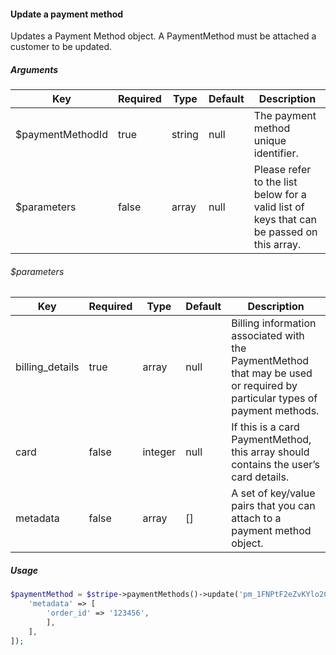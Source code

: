 #### Update a payment method

Updates a Payment Method object. A PaymentMethod must be attached a customer to be updated.

##### Arguments

<table>
    <thead>
        <th>Key</th>
        <th>Required</th>
        <th>Type</th>
        <th>Default</th>
        <th>Description</th>
    </thead>
    <tbody>
        <tr>
            <td>$paymentMethodId</td>
            <td>true</td>
            <td>string</td>
            <td>null</td>
            <td>The payment method unique identifier.</td>
        </tr>
        <tr>
            <td>$parameters</td>
            <td>false</td>
            <td>array</td>
            <td>null</td>
            <td>Please refer to the list below for a valid list of keys that can be passed on this array.</td>
        </tr>
    </tbody>
</table>

###### $parameters

<table>
    <thead>
        <th>Key</th>
        <th>Required</th>
        <th>Type</th>
        <th>Default</th>
        <th>Description</th>
    </thead>
    <tbody>
        <tr>
            <td>billing_details</td>
            <td>true</td>
            <td>array</td>
            <td>null</td>
            <td>Billing information associated with the PaymentMethod that may be used or required by particular types of payment methods.</td>
        </tr>
        <tr>
            <td>card</td>
            <td>false</td>
            <td>integer</td>
            <td>null</td>
            <td>If this is a card PaymentMethod, this array should contains the user’s card details.</td>
        </tr>
        <tr>
            <td>metadata</td>
            <td>false</td>
            <td>array</td>
            <td>[]</td>
            <td>A set of key/value pairs that you can attach to a payment method object.</td>
        </tr>
    </tbody>
</table>

##### Usage

```php
$paymentMethod = $stripe->paymentMethods()->update('pm_1FNPtF2eZvKYlo2Cc72xxtPl', [
    'metadata' => [
        'order_id' => '123456',
        ],
    ],
]);
```
